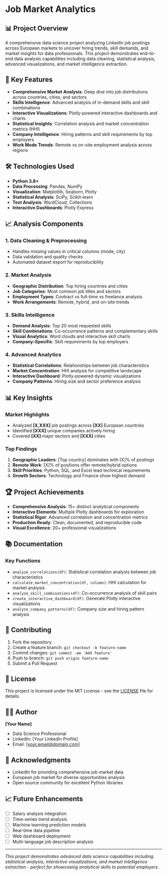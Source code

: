 # Job Market Analytics

## 📊 Project Overview

A comprehensive data science project analyzing LinkedIn job postings across European markets to uncover hiring trends, skill demands, and market insights for data professionals. This project demonstrates end-to-end data analysis capabilities including data cleaning, statistical analysis, advanced visualizations, and market intelligence extraction.

## 🎯 Key Features

- **Comprehensive Market Analysis**: Deep dive into job distributions across countries, cities, and sectors
- **Skills Intelligence**: Advanced analysis of in-demand skills and skill combinations
- **Interactive Visualizations**: Plotly-powered interactive dashboards and charts
- **Statistical Insights**: Correlation analysis and market concentration metrics (HHI)
- **Company Intelligence**: Hiring patterns and skill requirements by top employers
- **Work Mode Trends**: Remote vs on-site employment analysis across regions

## 🛠️ Technologies Used

- **Python 3.8+**
- **Data Processing**: Pandas, NumPy
- **Visualization**: Matplotlib, Seaborn, Plotly
- **Statistical Analysis**: SciPy, Scikit-learn
- **Text Analysis**: WordCloud, Collections
- **Interactive Dashboards**: Plotly Express


## 📈 Analysis Components

### 1. Data Cleaning & Preprocessing
- Handles missing values in critical columns (mode, city)
- Data validation and quality checks
- Automated dataset export for reproducibility

### 2. Market Analysis
- **Geographic Distribution**: Top hiring countries and cities
- **Job Categories**: Most common job titles and sectors
- **Employment Types**: Contract vs full-time vs freelance analysis
- **Work Arrangements**: Remote, hybrid, and on-site trends

### 3. Skills Intelligence
- **Demand Analysis**: Top 20 most requested skills
- **Skill Combinations**: Co-occurrence patterns and complementary skills
- **Visual Analytics**: Word clouds and interactive skill charts
- **Company-Specific**: Skill requirements by top employers

### 4. Advanced Analytics
- **Statistical Correlations**: Relationships between job characteristics
- **Market Concentration**: HHI analysis for competitive landscape
- **Interactive Dashboard**: Plotly-powered dynamic visualizations
- **Company Patterns**: Hiring size and sector preference analysis

## 📊 Key Insights

### Market Highlights
- Analyzed **[X,XXX]** job postings across **[XX]** European countries
- Identified **[XXX]** unique companies actively hiring
- Covered **[XX]** major sectors and **[XXX]** cities

### Top Findings
1. **Geographic Leaders**: [Top country] dominates with [X]% of postings
2. **Remote Work**: [X]% of positions offer remote/hybrid options
3. **Skill Priorities**: Python, SQL, and Excel lead technical requirements
4. **Growth Sectors**: Technology and Finance show highest demand

## 🏆 Project Achievements

- **Comprehensive Analysis**: 15+ distinct analytical components
- **Interactive Elements**: Multiple Plotly dashboards for exploration
- **Statistical Rigor**: Advanced correlation and concentration metrics
- **Production Ready**: Clean, documented, and reproducible code
- **Visual Excellence**: 20+ professional visualizations


## 📚 Documentation

### Key Functions

- `analyze_correlations(df)`: Statistical correlation analysis between job characteristics
- `calculate_market_concentration(df, column)`: HHI calculation for market analysis
- `analyze_skill_combinations(df)`: Co-occurrence analysis of skill pairs
- `create_interactive_dashboard(df)`: Generate Plotly interactive visualizations
- `analyze_company_patterns(df)`: Company size and hiring pattern analysis

## 🤝 Contributing

1. Fork the repository
2. Create a feature branch: `git checkout -b feature-name`
3. Commit changes: `git commit -am 'Add feature'`
4. Push to branch: `git push origin feature-name`
5. Submit a Pull Request

## 📄 License

This project is licensed under the MIT License - see the [LICENSE](LICENSE) file for details.

## 👨‍💻 Author

**[Your Name]**
- Data Science Professional
- LinkedIn: [Your LinkedIn Profile]
- Email: [your.email@domain.com]

## 🙏 Acknowledgments

- LinkedIn for providing comprehensive job market data
- European job market for diverse opportunities analysis
- Open source community for excellent Python libraries

## 📈 Future Enhancements

- [ ] Salary analysis integration
- [ ] Time-series trend analysis
- [ ] Machine learning prediction models
- [ ] Real-time data pipeline
- [ ] Web dashboard deployment
- [ ] Multi-language job description analysis

---



*This project demonstrates advanced data science capabilities including statistical analysis, interactive visualizations, and market intelligence extraction - perfect for showcasing analytical skills to potential employers.*

